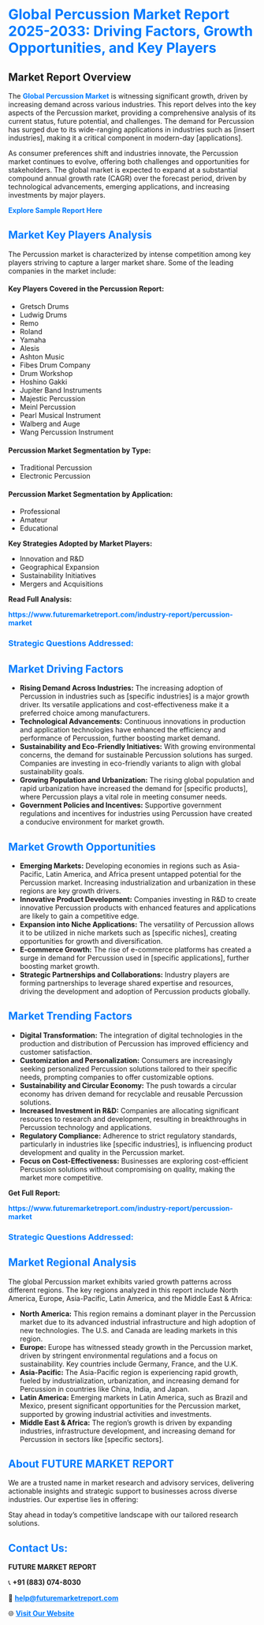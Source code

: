 <h1 style="color: #007BFF;">Global Percussion Market Report 2025-2033: Driving Factors, Growth Opportunities, and Key Players</h1>

<section id="overview">
<h2>Market Report Overview</h2>
<p>The <a href="https://www.futuremarketreport.com/industry-report/percussion-market" style="color: #007BFF; text-decoration: none;"><strong>Global Percussion Market</strong></a> is witnessing significant growth, driven by increasing demand across various industries. This report delves into the key aspects of the Percussion market, providing a comprehensive analysis of its current status, future potential, and challenges. The demand for Percussion has surged due to its wide-ranging applications in industries such as [insert industries], making it a critical component in modern-day [applications].</p>
<p>As consumer preferences shift and industries innovate, the Percussion market continues to evolve, offering both challenges and opportunities for stakeholders. The global market is expected to expand at a substantial compound annual growth rate (CAGR) over the forecast period, driven by technological advancements, emerging applications, and increasing investments by major players.</p>
</section>

<section id="overview">
<p><a href="https://www.futuremarketreport.com/request-sample/reportId=90951" style="color: #007BFF; text-decoration: none;"><strong>Explore Sample Report Here</strong></a></p>
</section>

<section id="key-players">
<h2 style="color: #007BFF;">Market Key Players Analysis</h2>
<p>The Percussion market is characterized by intense competition among key players striving to capture a larger market share. Some of the leading companies in the market include:</p>
<h4>Key Players Covered in the Percussion Report:</h4>
<ul><li>Gretsch Drums</li><li>Ludwig Drums</li><li>Remo</li><li>Roland</li><li>Yamaha</li><li>Alesis</li><li>Ashton Music</li><li>Fibes Drum Company</li><li>Drum Workshop</li><li>Hoshino Gakki</li><li>Jupiter Band Instruments</li><li>Majestic Percussion</li><li>Meinl Percussion</li><li>Pearl Musical Instrument</li><li>Walberg and Auge</li><li>Wang Percussion Instrument</li></ul>
<h4>Percussion Market Segmentation by Type:</h4>
<ul><li>Traditional Percussion</li><li>Electronic Percussion</li></ul>

<h4>Percussion Market Segmentation by Application:</h4>
<ul><li>Professional</li><li>Amateur</li><li>Educational</li></ul>
<p><strong>Key Strategies Adopted by Market Players:</strong></p>
<ul>
<li>Innovation and R&D</li>
<li>Geographical Expansion</li>
<li>Sustainability Initiatives</li>
<li>Mergers and Acquisitions</li>
</ul>
</section>

<section>
<p><strong>Read Full Analysis: </strong></p><a href="https://www.futuremarketreport.com/industry-report/percussion-market" style="color: #007BFF; text-decoration: none;"><strong>https://www.futuremarketreport.com/industry-report/percussion-market</strong></a>
<h3 style="color: #007BFF;">Strategic Questions Addressed:</h3>
</section>

<section id="driving-factors">
<h2 style="color: #007BFF;">Market Driving Factors</h2>
<ul>
<li><strong>Rising Demand Across Industries:</strong> The increasing adoption of Percussion in industries such as [specific industries] is a major growth driver. Its versatile applications and cost-effectiveness make it a preferred choice among manufacturers.</li>
<li><strong>Technological Advancements:</strong> Continuous innovations in production and application technologies have enhanced the efficiency and performance of Percussion, further boosting market demand.</li>
<li><strong>Sustainability and Eco-Friendly Initiatives:</strong> With growing environmental concerns, the demand for sustainable Percussion solutions has surged. Companies are investing in eco-friendly variants to align with global sustainability goals.</li>
<li><strong>Growing Population and Urbanization:</strong> The rising global population and rapid urbanization have increased the demand for [specific products], where Percussion plays a vital role in meeting consumer needs.</li>
<li><strong>Government Policies and Incentives:</strong> Supportive government regulations and incentives for industries using Percussion have created a conducive environment for market growth.</li>
</ul>
</section>

<section id="growth-opportunities">
<h2 style="color: #007BFF;">Market Growth Opportunities</h2>
<ul>
<li><strong>Emerging Markets:</strong> Developing economies in regions such as Asia-Pacific, Latin America, and Africa present untapped potential for the Percussion market. Increasing industrialization and urbanization in these regions are key growth drivers.</li>
<li><strong>Innovative Product Development:</strong> Companies investing in R&D to create innovative Percussion products with enhanced features and applications are likely to gain a competitive edge.</li>
<li><strong>Expansion into Niche Applications:</strong> The versatility of Percussion allows it to be utilized in niche markets such as [specific niches], creating opportunities for growth and diversification.</li>
<li><strong>E-commerce Growth:</strong> The rise of e-commerce platforms has created a surge in demand for Percussion used in [specific applications], further boosting market growth.</li>
<li><strong>Strategic Partnerships and Collaborations:</strong> Industry players are forming partnerships to leverage shared expertise and resources, driving the development and adoption of Percussion products globally.</li>
</ul>
</section>

<section id="trending-factors">
<h2 style="color: #007BFF;">Market Trending Factors</h2>
<ul>
<li><strong>Digital Transformation:</strong> The integration of digital technologies in the production and distribution of Percussion has improved efficiency and customer satisfaction.</li>
<li><strong>Customization and Personalization:</strong> Consumers are increasingly seeking personalized Percussion solutions tailored to their specific needs, prompting companies to offer customizable options.</li>
<li><strong>Sustainability and Circular Economy:</strong> The push towards a circular economy has driven demand for recyclable and reusable Percussion solutions.</li>
<li><strong>Increased Investment in R&D:</strong> Companies are allocating significant resources to research and development, resulting in breakthroughs in Percussion technology and applications.</li>
<li><strong>Regulatory Compliance:</strong> Adherence to strict regulatory standards, particularly in industries like [specific industries], is influencing product development and quality in the Percussion market.</li>
<li><strong>Focus on Cost-Effectiveness:</strong> Businesses are exploring cost-efficient Percussion solutions without compromising on quality, making the market more competitive.</li>
</ul>
</section>

<section>
<p><strong>Get Full Report: </strong></p><a href="https://www.futuremarketreport.com/industry-report/percussion-market" style="color: #007BFF; text-decoration: none;"><strong>https://www.futuremarketreport.com/industry-report/percussion-market</strong></a>
<h3 style="color: #007BFF;">Strategic Questions Addressed:</h3>
</section>


<section id="regional-analysis">
<h2 style="color: #007BFF;">Market Regional Analysis</h2>
<p>The global Percussion market exhibits varied growth patterns across different regions. The key regions analyzed in this report include North America, Europe, Asia-Pacific, Latin America, and the Middle East & Africa:</p>
<ul>
<li><strong>North America:</strong> This region remains a dominant player in the Percussion market due to its advanced industrial infrastructure and high adoption of new technologies. The U.S. and Canada are leading markets in this region.</li>
<li><strong>Europe:</strong> Europe has witnessed steady growth in the Percussion market, driven by stringent environmental regulations and a focus on sustainability. Key countries include Germany, France, and the U.K.</li>
<li><strong>Asia-Pacific:</strong> The Asia-Pacific region is experiencing rapid growth, fueled by industrialization, urbanization, and increasing demand for Percussion in countries like China, India, and Japan.</li>
<li><strong>Latin America:</strong> Emerging markets in Latin America, such as Brazil and Mexico, present significant opportunities for the Percussion market, supported by growing industrial activities and investments.</li>
<li><strong>Middle East & Africa:</strong> The region’s growth is driven by expanding industries, infrastructure development, and increasing demand for Percussion in sectors like [specific sectors].</li>
</ul>
</section>

<footer>
<h2 style="color: #007BFF;">About FUTURE MARKET REPORT</h2>
<p>We are a trusted name in market research and advisory services, delivering actionable insights and strategic support to businesses across diverse industries. Our expertise lies in offering:</p>

<p>Stay ahead in today’s competitive landscape with our tailored research solutions.</p>

<h2 style="color: #007BFF;">Contact Us:</h2>
<p><strong>FUTURE MARKET REPORT</strong></p>
<p>📞 <strong>+91 (883) 074-8030</strong></p>
<p>📧 <strong><a href="mailto:help@futuremarketreport.com" style="color: #007BFF;">help@futuremarketreport.com</a></strong></p>
<p>🌐 <strong><a href="https://www.futuremarketreport.com/" style="color: #007BFF;">Visit Our Website</a></strong></p>
</footer>